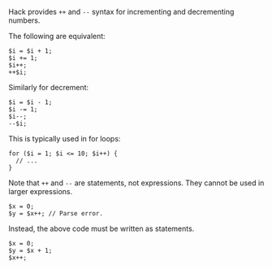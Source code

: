 Hack provides `++` and `--` syntax for incrementing and decrementing
numbers.

The following are equivalent:

``` Hack
$i = $i + 1;
$i += 1;
$i++;
++$i;
```

Similarly for decrement:

``` Hack
$i = $i - 1;
$i -= 1;
$i--;
--$i;
```

This is typically used in for loops:

```Hack
for ($i = 1; $i <= 10; $i++) {
  // ...
}
```

Note that `++` and `--` are statements, not expressions. They cannot
be used in larger expressions.

```Hack
$x = 0;
$y = $x++; // Parse error.
```

Instead, the above code must be written as statements.

```Hack
$x = 0;
$y = $x + 1;
$x++;
```
